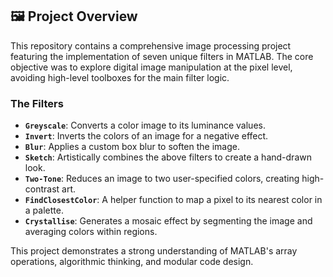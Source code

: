 ## 🖼️ Project Overview

This repository contains a comprehensive image processing project featuring the implementation of seven unique filters in MATLAB. The core objective was to explore digital image manipulation at the pixel level, avoiding high-level toolboxes for the main filter logic.

### The Filters

-   **`Greyscale`**: Converts a color image to its luminance values.
-   **`Invert`**: Inverts the colors of an image for a negative effect.
-   **`Blur`**: Applies a custom box blur to soften the image.
-   **`Sketch`**: Artistically combines the above filters to create a hand-drawn look.
-   **`Two-Tone`**: Reduces an image to two user-specified colors, creating high-contrast art.
-   **`FindClosestColor`**: A helper function to map a pixel to its nearest color in a palette.
-   **`Crystallise`**: Generates a mosaic effect by segmenting the image and averaging colors within regions.

This project demonstrates a strong understanding of MATLAB's array operations, algorithmic thinking, and modular code design.
